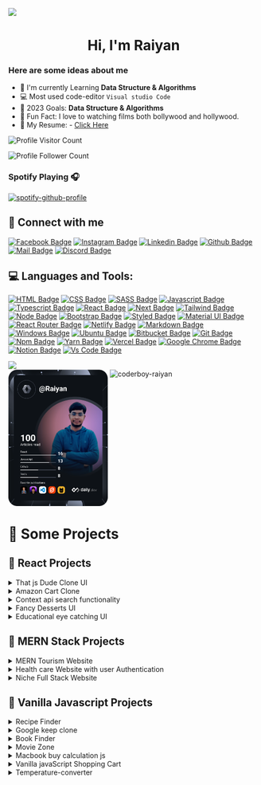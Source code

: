 ![](https://res.cloudinary.com/dayleukzg/image/upload/v1673521997/Personal/1600w-jOl-S9eS4lA_mqu34r.webp)

<h1 align="center">Hi, I'm Raiyan</h1>

### Here are some ideas about me

- 🌱 I'm currently Learning **Data Structure & Algorithms**
- 💻 Most used code-editor `Visual studio Code`
- 🎯 2023 Goals: **Data Structure & Algorithms**
- 🎥 Fun Fact: I love to watching films both bollywood and hollywood.
- 📃 My Resume: - [Click Here](https://drive.google.com/file/d/145t8MYI0qzrmdr9tesYPa0NPqtrSTQpr/view?usp=sharing)
<!-- - 📫 My Portfolio: [S.M.Abtahi Noor](https://smabtahinoor.vercel.app) -->

![Profile Visitor Count](https://visitor-badge.laobi.icu/badge?page_id=coderboy-raiyan)

![Profile Follower Count](https://img.shields.io/github/followers/coderboy-raiyan.svg?style=for-the-badge&logo=github&label=Follower&maxAge=2592000)



### Spotify Playing 🎧

[![spotify-github-profile](https://spotify-github-profile.vercel.app/api/view?uid=ib2jgawh2vll14c3sx9ekup1r&cover_image=true&theme=novatorem&bar_color=53b14f&bar_color_cover=false)](https://github.com/coderboy-raiyan)

## 🚀 Connect with me

[![Facebook Badge](https://img.shields.io/badge/Facebook-1877F2?style=for-the-badge&logo=facebook&logoColor=white)](https://www.facebook.com/tajkierhaque/)
[![Instagram Badge](https://img.shields.io/badge/Instagram-E4405F?style=for-the-badge&logo=instagram&logoColor=white)](https://www.instagram.com/tajkier_haque/)
[![Linkedin Badge](https://img.shields.io/badge/LinkedIn-0077B5?style=for-the-badge&logo=linkedin&logoColor=white)](https://www.linkedin.com/in/tajkier-haque)
[![Github Badge](https://img.shields.io/badge/GitHub-100000?style=for-the-badge&logo=github&logoColor=white)](https://github.com/coderboy-raiyan)
[![Mail Badge](https://img.shields.io/badge/Gmail-D14836?style=for-the-badge&logo=gmail&logoColor=white)](mailto:tajkierhaque@gmail.com)
[![Discord Badge](https://img.shields.io/badge/Discord-7289DA?style=for-the-badge&logo=discord&logoColor=white)](https://discordapp.com/users/Raiyan#6557)

## 💻 Languages and Tools:

[![HTML Badge](https://img.shields.io/badge/HTML5-E34F26?style=for-the-badge&logo=html5&logoColor=white)](https://github.com/coderboy-raiyan)
[![CSS Badge](https://img.shields.io/badge/CSS3-1572B6?style=for-the-badge&logo=css3&logoColor=white)](https://github.com/coderboy-raiyan)
[![SASS Badge](https://img.shields.io/badge/Sass-CC6699?style=for-the-badge&logo=sass&logoColor=white)](https://github.com/coderboy-raiyan)
[![Javascript Badge](https://img.shields.io/badge/JavaScript-F7DF1E?style=for-the-badge&logo=javascript&logoColor=black)](https://github.com/coderboy-raiyan)
[![Typescript Badge](https://img.shields.io/badge/typeScript-0078D6?style=for-the-badge&logo=typeScript&logoColor=white)](https://github.com/coderboy-raiyan)
[![React Badge](https://img.shields.io/badge/React-20232A?style=for-the-badge&logo=react&logoColor=61DAFB)](https://github.com/coderboy-raiyan)
[![Next Badge](https://img.shields.io/badge/NextJS-000?style=for-the-badge&logo=nextjs&logoColor=61DAFB)](https://github.com/coderboy-raiyan)
[![Tailwind Badge](https://img.shields.io/badge/Tailwind_CSS-38B2AC?style=for-the-badge&logo=tailwind-css&logoColor=white)](https://github.com/coderboy-raiyan)
[![Node Badge](https://img.shields.io/badge/Node.js-43853D?style=for-the-badge&logo=node.js&logoColor=white)](https://github.com/coderboy-raiyan)
[![Bootstrap Badge](https://img.shields.io/badge/Bootstrap-563D7C?style=for-the-badge&logo=bootstrap&logoColor=white)](https://github.com/coderboy-raiyan)
[![Styled Badge](https://img.shields.io/badge/styled--components-DB7093?style=for-the-badge&logo=styled-components&logoColor=white)](https://github.com/coderboy-raiyan)
[![Material UI Badge](https://img.shields.io/badge/Material--UI-0081CB?style=for-the-badge&logo=material-ui&logoColor=white)](https://github.com/coderboy-raiyan)
[![React Router Badge](https://img.shields.io/badge/React_Router-CA4245?style=for-the-badge&logo=react-router&logoColor=white)](https://github.com/coderboy-raiyan)
[![Netlify Badge](https://img.shields.io/badge/Netlify-00C7B7?style=for-the-badge&logo=netlify&logoColor=white)](https://github.com/coderboy-raiyan)
[![Markdown Badge](https://img.shields.io/badge/Markdown-000000?style=for-the-badge&logo=markdown&logoColor=white)](https://github.com/coderboy-raiyan)
[![Windows Badge](https://img.shields.io/badge/Windows-0078D6?style=for-the-badge&logo=windows&logoColor=white)](https://github.com/coderboy-raiyan)
[![Ubuntu Badge](https://img.shields.io/badge/Ubuntu-E95420?style=for-the-badge&logo=ubuntu&logoColor=white)](https://github.com/coderboy-raiyan)
[![Bitbucket Badge](https://img.shields.io/badge/Bitbucket-330F63?style=for-the-badge&logo=bitbucket&logoColor=white)](https://github.com/coderboy-raiyan)
[![Git Badge](https://img.shields.io/badge/git-f34f29?style=for-the-badge&logo=git&logoColor=white)](https://github.com/coderboy-raiyan)
[![Npm Badge](https://img.shields.io/badge/npm-d7141a?style=for-the-badge&logo=npm&logoColor=white)](https://github.com/coderboy-raiyan)
[![Yarn Badge](https://img.shields.io/badge/yarn-0078D6?style=for-the-badge&logo=yarn&logoColor=white)](https://github.com/coderboy-raiyan)
[![Vercel Badge](https://img.shields.io/badge/vercel-000?style=for-the-badge&logo=vercel&logoColor=white)](https://github.com/coderboy-raiyan)
[![Google Chrome Badge](https://img.shields.io/badge/google_chrome-556532?style=for-the-badge&logo=googlechrome&logoColor=white)](https://github.com/coderboy-raiyan)
[![Notion Badge](https://img.shields.io/badge/notion-000?style=for-the-badge&logo=notion&logoColor=white)](https://github.com/coderboy-raiyan)
[![Vs Code Badge](https://img.shields.io/badge/Visual_Studio_Code-0078D6?style=for-the-badge&logo=visualstudiocode&logoColor=white)](https://github.com/coderboy-raiyan)

  <img align=top src="https://github-readme-stats.vercel.app/api?username=coderboy-raiyan&show_icons=true&theme=radical"/>
<div>
<img align=top src="https://github.com/coderboy-raiyan/coderboy-raiyan/blob/main/devcard.svg" width="200" alt="MD.Tajkier Haque Raiyan's Dev Card"/>
  <img  align=top  alt="coderboy-raiyan" src="https://github-readme-stats.vercel.app/api/top-langs/?username=coderboy-raiyan&langs_count=8&count_private=true&layout=compact&theme=react&hide_border=true&bg_color=0D1117" />
</div>



# 🚀 Some Projects

## 📢 React Projects

<details>
<summary>That js Dude Clone UI</summary>

1. Live Demo : https://coderboy-raiyan.github.io/that-js-dude/
2. Github Code: https://github.com/coderboy-raiyan/that-js-dude
3. Technology : ReactJS, Vanilla CSS3
![ss](https://i.ibb.co/tqqd2kF/screencapture-coderboy-raiyan-github-io-that-js-dude-2021-11-26-15-43-49.png)
</details>

<details>
<summary>Amazon Cart Clone</summary>

1. Live Demo : https://simple-amazon-cart.netlify.app/
2. Github Code: https://github.com/coderboy-raiyan/amazon-simple-cart
3. Technology : ReactJS, Vanilla CSS3, React router dom.
![ss](https://i.ibb.co/VQmb0fm/screencapture-simple-amazon-cart-netlify-app-2021-11-26-15-47-504.png)
</details>

<details>
<summary>Context api search functionality</summary>

1. Live Demo : https://search-context-api.netlify.app/
2. Github Code: https://github.com/coderboy-raiyan/search-with-context-api
3. Technology : ReactJS,React bootstrap, React router dom.
![ss](https://i.ibb.co/ZdWz8bc/screencapture-search-context-api-netlify-app-2021-11-26-16-03-395.png)
</details>

<details>
<summary>Fancy Desserts UI</summary>
  
1. Live Demo : https://coderboy-raiyan.github.io/Desserts-Web/
2. Github Code: https://github.com/coderboy-raiyan/Desserts-Web
3. Technology : ReactJS,Bootstrap, CSS3.
![ss](https://i.ibb.co/R6Q6JxY/screencapture-coderboy-raiyan-github-io-Desserts-Web-2021-11-26-16-08-26.png)
</details>

<details>
<summary>Educational eye catching UI</summary>
  
1. Educational Solo Client : https://github.com/coderboy-raiyan/Educational-website-client-side
2. Educational Solo Live Link : https://educal-edu.netlify.app/
3. Technologies: React JS, React Bootstrap, React router dom etc...
![ss](https://i.ibb.co/p0gmvLk/screencapture-educal-edu-netlify-app-2021-11-26-19-53-17.png)
</details>

## 📢 MERN Stack Projects

<details>
<summary>MERN Tourism Website</summary>
  
1. MERN Stack Tourism Client : https://github.com/coderboy-raiyan/tourism-client-side-full-stack-web
2. MERN Stack Tourism Live Link :https://traveler-7f312.web.app/
3. MERN Stack Tourism Server Link: https://github.com/coderboy-raiyan/tourism-server-side-code
4. Technologies: React JS, Node JS, Express JS, MongoDB, React Bootstrap etc...
</details>

<details>
<summary>Health care Website with user Authentication</summary>
  
1. Travel Solo Client :https://github.com/coderboy-raiyan/health-care-website
2. Travel Solo Live Link : https://health-care-e23e9.web.app/
3. Technologies: React JS, React Bootstrap etc...
</details>

<details>
<summary>Niche Full Stack Website</summary>
  
1. Niche Solo Client : https://github.com/coderboy-raiyan/niche-client-side-full-stack-web
2. Niche Solo Live Link : https://niche-web-a35d2.web.app/
3. Niche Solo Server Link: https://github.com/coderboy-raiyan/Niche-server-side-code
4. Technologies: React JS, Node JS, Express JS, MongoDB, React Bootstrap, React router dom etc...
</details>

## 📢 Vanilla Javascript Projects

<details>
<summary>Recipe Finder</summary>

1. Live Demo: https://coderboy-raiyan.github.io/recipe-finder/
2. Github Code: https://github.com/coderboy-raiyan/recipe-finder
3. Technology : Vaniila JS
![ss](https://i.ibb.co/Wk6WqxD/screencapture-coderboy-raiyan-github-io-recipe-finder-2021-11-26-16-21-37.png)
</details>

<details>
<summary>Google keep clone</summary>

1. Live Demo: https://coderboy-raiyan.github.io/keep-clone/
2. Github Code:https://github.com/coderboy-raiyan/keep-clone
3. Technology : Vaniila JS, Local Storage
![ss](https://i.ibb.co/N6K5hRz/screencapture-coderboy-raiyan-github-io-keep-clone-2021-11-26-16-23-40.png)
</details>

<details>
<summary>Book Finder</summary>

1. Live Demo: https://bookexplorer.netlify.app/
2. Github Code: https://github.com/coderboy-raiyan/book-library#book-archive-coderboy-raiyan
3. Technology : Vaniila JS.
![ss](https://i.ibb.co/wzJ6hMx/screencapture-bookexplorer-netlify-app-2021-11-26-19-38-305.png)
</details>

<details>
<summary>Movie Zone</summary>

1. Live Demo: https://coderboy-raiyan.github.io/movie-zone/
2. Github Code: https://github.com/coderboy-raiyan/movie-zone
3. Technology : Vaniila JS
![ss](https://i.ibb.co/Mckwqtt/screencapture-coderboy-raiyan-github-io-movie-zone-2021-11-26-19-43-22.png)
</details>

<details>
<summary>Macbook buy calculation js</summary>

1. Live Demo: https://macbook-cart.netlify.app/
2. Github Code: https://github.com/coderboy-raiyan/Macbook-buy-calculation-js
3. Technology : Vaniila JS
![ss](https://i.ibb.co/5rCMXzW/screencapture-macbook-cart-netlify-app-2021-11-26-19-58-44.png)
</details>

<details>
<summary>Vanilla javaScript Shopping Cart</summary>

1. Live Demo: https://coderboy-raiyan.github.io/shopping-cart/
2. Github Code:https://github.com/coderboy-raiyan/shopping-cart
3. Technology : Vaniila JS
![ss](https://i.ibb.co/BVXkxYj/screencapture-coderboy-raiyan-github-io-shopping-cart-2021-11-26-20-01-48.png)
</details>
<details>
<summary>Temperature-converter</summary>

4. Live Demo: https://coderboy-raiyan.github.io/temperature-converter/
5. Github Code:https://github.com/coderboy-raiyan/temperature-converter
6. Technology : Vaniila JS
![ss](https://i.ibb.co/09QZVG9/screencapture-coderboy-raiyan-github-io-temperature-converter-2021-11-26-20-08-11.png)
</details>
